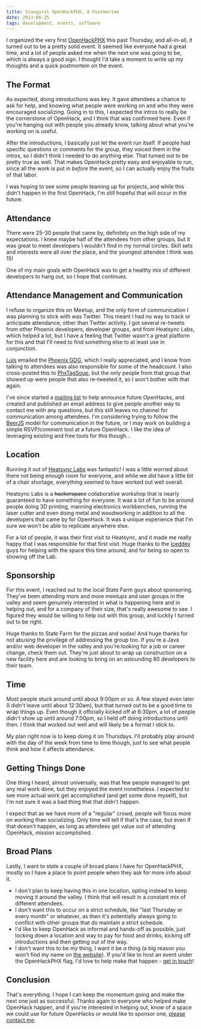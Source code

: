 ```yaml
---
title: Inaugural OpenHackPHX, A Postmortem
date: 2013-06-25
tags: development, events, software
---
```


I organized the very first [OpenHackPHX](http://openhackphx.com) this past Thursday, and all-in-all, it turned out to be a pretty solid event. It seemed like everyone had a great time, and a lot of people asked me when the next one was going to be, which is always a good sign. I thought I'd take a moment to write up my thoughts and a quick postmortem on the event.

## The Format

As expected, doing introductions was key. It gave attendees a chance to ask for help, and knowing what people were working on and who they were encouraged socializing. Going in to this, I expected the intros to really be the cornerstone of OpenHack, and I think that was confirmed here. Even if you're hanging out with people you already know, talking about what you're working on is useful.

After the introductions, I basically just let the event run itself. If people had specific questions or comments for the group, they voiced them in the intros, so I didn't think I needed to do anything else. That turned out to be pretty true as well. That makes OpenHack pretty easy and enjoyable to run, since all the work is put in *before* the event, so I can actually enjoy the fruits of that labor.

I was hoping to see some people teaming up for projects, and while this didn't happen in the first OpenHack, I'm still hopeful that will occur in the future.

## Attendance

There were 25-30 people that came by, definitely on the high side of my expectations. I knew maybe half of the attendees from other groups, but it was great to meet developers I wouldn't find in my normal circles. Skill sets and interests were all over the place, and the youngest attendee I think was 15!

One of my main goals with OpenHack was to get a healthy mix of different developers to hang out, so I hope that continues.

## Attendance Management and Communication

I refuse to organize this on Meetup, and the only form of communication I was planning to stick with was Twitter. This meant I had no way to track or anticipate attendance, other than Twitter activity. I got several re-tweets from other Phoenix developers, developer groups, and from Heatsync Labs, which helped a lot, but I have a feeling that Twitter wasn't a great platform for this and that I'll need to find something else to at least use in conjunction.

[Luis](https://twitter.com/monteslu/) emailed the [Phoenix GDG](http://phoenix.gtugs.org/), which I really appreciated, and I know from talking to attendees was also responsible for some of the headcount. I also cross-posted this to [PhxTagSoup](http://www.meetup.com/PHX-Tag-Soup/events/124411602/), but the only people from that group that showed up were people that also re-tweeted it, so I won't bother with that again.

I've since started a [mailing list](http://eepurl.com/BkGf9) to help announce future OpenHacks, and created and published an email address to give people another way to contact me with any questions, but this still leaves no channel for communication among attendees. I'm considering trying to follow the [BeerJS](https://github.com/beerjs/sf#why-github) model for communication in the future, or I may work on building a simple RSVP/comment tool at a future OpenHack. I like the idea of leveraging existing and free tools for this though...

## Location

Running it out of [Heatsync Labs](http://www.heatsynclabs.org/) was fantastic! I was a little worried about there not being enough room for everyone, and while we *did* have a little bit of a chair shortage, everything seemed to have worked out well overall.

Heatsync Labs is a <strike>hackerspace</strike> collaborative workshop that is nearly guaranteed to have something for everyone. It was a lot of fun to be around people doing 3D printing, manning electronics workbenches, running the laser cutter and even doing metal and woodworking in addition to all the developers that came by for OpenHack. It was a unique experience that I'm sure we won't be able to replicate anywhere else.

For a lot of people, it was their first visit to Heatsync, and it made me really happy that I was responsible for that first visit. Huge thanks to the [Iceddev](http://www.iceddev.com/) guys for helping with the space this time around, and for being so open to showing off the Lab.

## Sponsorship

For this event, I reached out to the local State Farm guys about sponsoring. They've been attending more and more meetups and user groups in the valley and seem genuinely interested in what is happening here and in helping out, and for a company of their size, that's really awesome to see. I figured they would be willing to help out with this group, and luckily I turned out to be right.

Huge thanks to State Farm for the pizzas and sodas! And huge thanks for not abusing the privilege of addressing the group too. If you're a Java and/or web developer in the valley and you're looking for a job or career change, check them out. They're just about to wrap up construction on a new facility here and are looking to bring on an astounding 80 developers to their team.

## Time

Most people stuck around until about 9:00pm or so. A few stayed even later (I didn't leave until about 12:30am), but that turned out to be a good time to wrap things up. Even though it officially kicked off at 6:30pm, a lot of people didn't show up until around 7:00pm, so I held off doing introductions until then. I think that worked out well and will likely be a format I stick to.

My plan right now is to keep doing it on Thursdays. I'll probably play around with the day of the week from time to time though, just to see what people think and how it affects attendance.

## Getting Things Done

One thing I heard, almost universally, was that few people managed to get any real work done, but they enjoyed the event nonetheless. I expected to see more actual work get accomplished (and get some done myself), but I'm not sure it was a bad thing that that didn't happen.

I expect that as we have more of a "regular" crowd, people will focus more on working than socializing. Only time will tell if that's the case, but even if that doesn't happen, as long as attendees get value out of attending OpenHack, mission accomplished.

## Broad Plans

Lastly, I want to state a couple of broad plans I have for OpenHackPHX, mostly so I have a place to point people when they ask for more info about it.

- I don't plan to keep having this in one location, opting instead to keep moving it around the valley. I think that will result in a constant mix of different attendees.
- I don't want this to occur on a strict schedule, like "last Thursday or every month" or whatever, as then it's potentially always going to conflict with other groups that do maintain a strict schedule.
- I'd like to keep OpenHack as informal and hands-off as possible, just locking down a location and way to pay for food and drinks, kicking off introductions and then getting out of the way.
- I don't want this to be *my* thing, I want it be *a* thing (a big reason you won't find my name on [the website](http://openhackphx.com)). If you'd like to host an event under the OpenHackPHX flag, I'd love to help make that happen - [get in touch](mailto:openhackphx@gmail.com)!

## Conclusion

That's everything. I hope I can keep the momentum going and make the next one just as successful. Thanks again to everyone who helped make OpenHack happen, and if you're interested in helping out, know of a space we could use for future OpenHacks or would like to sponsor one, [please contact me](mailto:openhackphx@gmail.com).